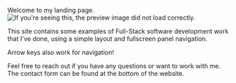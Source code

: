 
Welcome to my landing page.
![If you're seeing this, the preview image did not load correctly.](https://i.imgur.com/cCfIhER.jpg)

This site contains some examples of Full-Stack software development work that I've done, using a simple layout and fullscreen panel navigation. 

Arrow keys also work for navigation!

Feel free to reach out if you have any questions or want to work with me. The contact form can be found at the bottom of the website.

